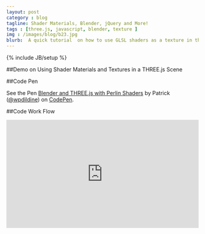```yaml
---
layout: post
category : blog
tagline: Shader Materials, Blender, jQuery and More!
tags : [three.js, javascript, blender, texture ]
img : /images/blog/b23.jpg
blurb:  A quick tutorial  on how to use GLSL shaders as a texture in three
---
```

{% include JB/setup %}

##Demo on Using Shader Materials and Textures in a THREE.js Scene

##Code Pen
<p data-height="568" data-theme-id="0" data-slug-hash="gpGvBw" data-default-tab="result" data-user="wpdildine" class='codepen'>See the Pen <a href='http://codepen.io/wpdildine/pen/gpGvBw/'>Blender and THREE.js with Perlin Shaders</a> by Patrick (<a href='http://codepen.io/wpdildine'>@wpdildine</a>) on <a href='http://codepen.io'>CodePen</a>.</p>
<script async src="//assets.codepen.io/assets/embed/ei.js"></script>

##Code Work Flow
<style>.embed-container { position: relative; padding-bottom: 56.25%; height: 0; overflow: hidden; max-width: 100%; } .embed-container iframe, .embed-container object, .embed-container embed { position: absolute; top: 0; left: 0; width: 100%; height: 100%; }</style><div class='embed-container'><iframe src='http://www.youtube.com/embed/sTj2kUaS0k8' frameborder='0' allowfullscreen></iframe></div>

